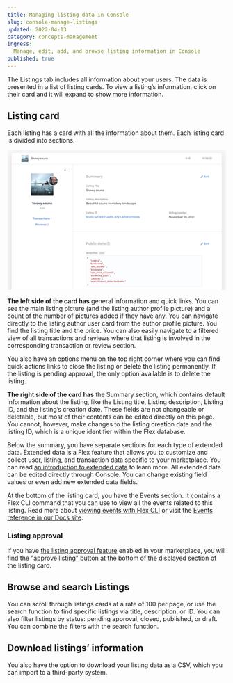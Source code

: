 ```yaml
---
title: Managing listing data in Console
slug: console-manage-listings
updated: 2022-04-13
category: concepts-management
ingress:
  Manage, edit, add, and browse listing information in Console
published: true
---
```


The Listings tab includes all information about your users. The data is presented in a list of listing cards. To view a listing’s information, click on their card and it will expand to show more information. 

## Listing card

Each listing has a card with all the information about them. Each listing card is divided into sections.

![Listing card](./listing-card.png)

**The left side of the card has** general information and quick links. You can see the main listing picture (and the listing author profile picture) and a count of the number of pictures added if they have any. You can navigate directly to the listing author user card from the author profile picture. You find the listing title and the price. You can also easily navigate to a filtered view of all transactions and reviews where that listing is involved in the corresponding transaction or review section. 

You also have an options menu on the top right corner where you can find quick actions links to close the listing or delete the listing permanently. If the listing is pending approval, the only option available is to delete the listing.

**The right side of the card has** the Summary section, which contains default information about the listing, like the Listing title, Listing description, Listing ID, and the listing’s creation date. These fields are not changeable or deletable, but most of their contents can be edited directly on this page. You cannot, however, make changes to the listing creation date and the listing ID, which is a unique identifier within the Flex database. 

Below the summary, you have separate sections for each type of extended data.  Extended data is a Flex feature that allows you to customize and collect user, listing, and transaction data specific to your marketplace. You can read [an introduction to extended data](https://www.sharetribe.com/docs/operator-guides/extended-data-introduction/) to learn more. All extended data can be edited directly through Console. You can change existing field values or even add new extended data fields.

At the bottom of the listing card, you have the Events section. It contains a Flex CLI command that you can use to view all the events related to this listing. Read more about [viewing events with Flex CLI](https://www.sharetribe.com/docs/flex-cli/view-events-with-flex-cli/) or visit the [Events reference in our Docs site](https://www.sharetribe.com/docs/references/events/).

### Listing approval
If you have [the listing approval feature](https://www.sharetribe.com/docs/background/concepts/#listing-pending-approval) enabled in your marketplace, you will find the “approve listing” button at the bottom of the displayed section of the listing card.

## Browse and search Listings

You can scroll through listings cards at a rate of 100 per page, or use the search function to find specific listings via title, description, or ID. You can also filter listings by status: pending approval, closed, published, or draft. You can combine the filters with the search function.

## Download listings’ information

You also have the option to download your listing data as a CSV, which you can import to a third-party system. 



